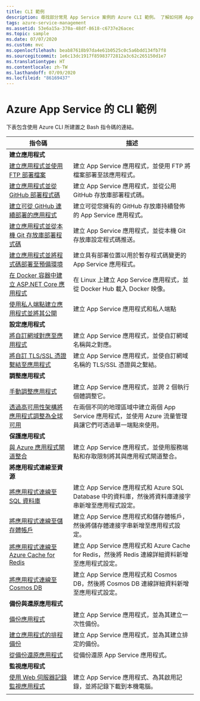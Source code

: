 ```yaml
---
title: CLI 範例
description: 尋找部分常見 App Service 案例的 Azure CLI 範例。 了解如何將 App Service 部署或管理工作自動化。
tags: azure-service-management
ms.assetid: 53e6a15a-370a-48df-8618-c6737e26acec
ms.topic: sample
ms.date: 07/07/2020
ms.custom: mvc
ms.openlocfilehash: beab87618b97da4e61b0525c0c5a6bdd134fb7f8
ms.sourcegitcommit: 1e6c13dc1917f85983772812a3c62c265150d1e7
ms.translationtype: HT
ms.contentlocale: zh-TW
ms.lasthandoff: 07/09/2020
ms.locfileid: "86169437"
---
```

# <a name="cli-samples-for-azure-app-service"></a>Azure App Service 的 CLI 範例

下表包含使用 Azure CLI 所建置之 Bash 指令碼的連結。

| 指令碼 | 描述 |
|-|-|
|**建立應用程式**||
| [建立應用程式並使用 FTP 部署檔案](./scripts/cli-deploy-ftp.md?toc=%2fcli%2fazure%2ftoc.json)| 建立 App Service 應用程式，並使用 FTP 將檔案部署至該應用程式。 |
| [建立應用程式並從 GitHub 部署程式碼](./scripts/cli-deploy-github.md?toc=%2fcli%2fazure%2ftoc.json)| 建立 App Service 應用程式，並從公用 GitHub 存放庫部署程式碼。 |
| [建立可從 GitHub 連續部署的應用程式](./scripts/cli-continuous-deployment-github.md?toc=%2fcli%2fazure%2ftoc.json)| 建立可從您擁有的 GitHub 存放庫持續發佈的 App Service 應用程式。 |
| [建立應用程式並從本機 Git 存放庫部署程式碼](./scripts/cli-deploy-local-git.md?toc=%2fcli%2fazure%2ftoc.json) | 建立 App Service 應用程式，並從本機 Git 存放庫設定程式碼推送。 |
| [建立應用程式並將程式碼部署至預備環境](./scripts/cli-deploy-staging-environment.md?toc=%2fcli%2fazure%2ftoc.json) | 建立具有部署位置以用於暫存程式碼變更的 App Service 應用程式。 |
| [在 Docker 容器中建立 ASP.NET Core 應用程式](./scripts/cli-linux-docker-aspnetcore.md?toc=%2fcli%2fazure%2ftoc.json) | 在 Linux 上建立 App Service 應用程式，並從 Docker Hub 載入 Docker 映像。 |
| [使用私人端點建立應用程式並將其公開](./scripts/cli-deploy-privateendpoint.md?toc=%2fcli%2fazure%2ftoc.json) | 建立 App Service 應用程式和私人端點 |
|**設定應用程式**||
| [將自訂網域對應至應用程式](./scripts/cli-configure-custom-domain.md?toc=%2fcli%2fazure%2ftoc.json)| 建立 App Service 應用程式，並使自訂網域名稱與之對應。 |
| [將自訂 TLS/SSL 憑證繫結至應用程式](./scripts/cli-configure-ssl-certificate.md?toc=%2fcli%2fazure%2ftoc.json)| 建立 App Service 應用程式，並使自訂網域名稱的 TLS/SSL 憑證與之繫結。 |
|**調整應用程式**||
| [手動調整應用程式](./scripts/cli-scale-manual.md?toc=%2fcli%2fazure%2ftoc.json) | 建立 App Service 應用程式，並跨 2 個執行個體調整它。 |
| [透過高可用性架構將應用程式調整為全球可用](./scripts/cli-scale-high-availability.md?toc=%2fcli%2fazure%2ftoc.json) | 在兩個不同的地理區域中建立兩個 App Service 應用程式，並使用 Azure 流量管理員讓它們可透過單一端點來使用。 |
|**保護應用程式**||
| [與 Azure 應用程式閘道整合](./scripts/cli-integrate-app-service-with-application-gateway.md?toc=%2fcli%2fazure%2ftoc.json) | 建立 App Service 應用程式，並使用服務端點和存取限制將其與應用程式閘道整合。 |
|**將應用程式連線至資源**||
| [將應用程式連線至 SQL 資料庫](./scripts/cli-connect-to-sql.md?toc=%2fcli%2fazure%2ftoc.json)| 建立 App Service 應用程式和 Azure SQL Database 中的資料庫，然後將資料庫連接字串新增至應用程式設定。 |
| [將應用程式連線至儲存體帳戶](./scripts/cli-connect-to-storage.md?toc=%2fcli%2fazure%2ftoc.json)| 建立 App Service 應用程式和儲存體帳戶，然後將儲存體連接字串新增至應用程式設定。 |
| [將應用程式連線至 Azure Cache for Redis](./scripts/cli-connect-to-redis.md?toc=%2fcli%2fazure%2ftoc.json) | 建立 App Service 應用程式和 Azure Cache for Redis，然後將 Redis 連線詳細資料新增至應用程式設定。 |
| [將應用程式連線至 Cosmos DB](./scripts/cli-connect-to-documentdb.md?toc=%2fcli%2fazure%2ftoc.json) | 建立 App Service 應用程式和 Cosmos DB，然後將 Cosmos DB 連線詳細資料新增至應用程式設定。 |
|**備份與還原應用程式**||
| [備份應用程式](./scripts/cli-backup-onetime.md?toc=%2fcli%2fazure%2ftoc.json) | 建立 App Service 應用程式，並為其建立一次性備份。 |
| [建立應用程式的排程備份](./scripts/cli-backup-scheduled.md?toc=%2fcli%2fazure%2ftoc.json) | 建立 App Service 應用程式，並為其建立排定的備份。 |
| [從備份還原應用程式](./scripts/cli-backup-restore.md?toc=%2fcli%2fazure%2ftoc.json) | 從備份還原 App Service 應用程式。 |
|**監視應用程式**||
| [使用 Web 伺服器記錄監視應用程式](./scripts/cli-monitor.md?toc=%2fcli%2fazure%2ftoc.json) | 建立 App Service 應用程式、為其啟用記錄，並將記錄下載到本機電腦。 |
| | |
